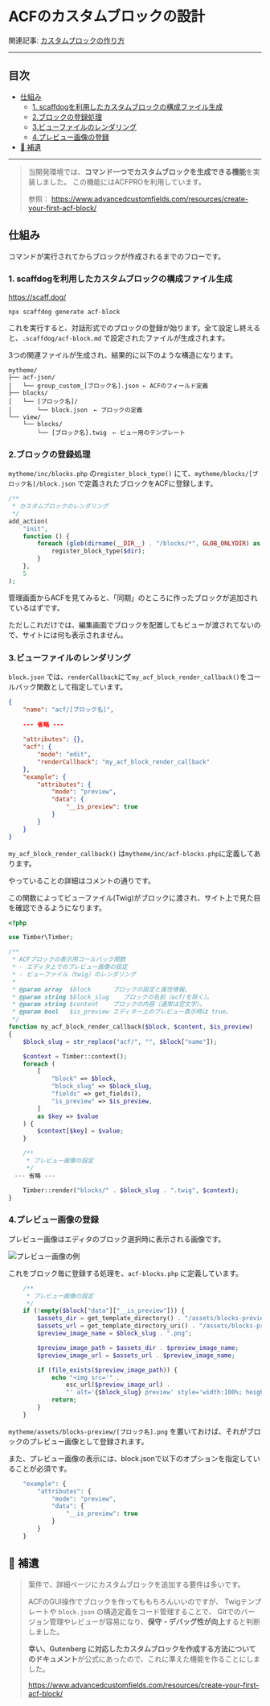 # ACFのカスタムブロックの設計

関連記事: [カスタムブロックの作り方](カスタムブロックの作り方.md)

---

## 目次

- [仕組み](#仕組み)
  - [1. scaffdogを利用したカスタムブロックの構成ファイル生成](#1-scaffdogを利用したカスタムブロックの構成ファイル生成)
  - [2.ブロックの登録処理](#2ブロックの登録処理)
  - [3.ビューファイルのレンダリング](#3ビューファイルのレンダリング)
  - [4.プレビュー画像の登録](#4プレビュー画像の登録)
- [📃 補遺](#-補遺)

---

> 当開発環境では、**コマンド一つでカスタムブロックを生成できる機能**を実装しました。
> この機能にはACFPROを利用しています。
> 
> 参照：
> https://www.advancedcustomfields.com/resources/create-your-first-acf-block/

## 仕組み

コマンドが実行されてからブロックが作成されるまでのフローです。

### 1. scaffdogを利用したカスタムブロックの構成ファイル生成

https://scaff.dog/

```shell
npx scaffdog generate acf-block
```

これを実行すると、対話形式でのブロックの登録が始ります。全て設定し終えると、`.scaffdog/acf-block.md` で設定されたファイルが生成されます。

3つの関連ファイルが生成され、結果的に以下のような構造になります。

```
mytheme/
├── acf-json/
│   └── group_custom_[ブロック名].json ← ACFのフィールド定義
├── blocks/
│   └── [ブロック名]/
│       └── block.json　← ブロックの定義
└── view/
    └── blocks/
        └── [ブロック名].twig　← ビュー用のテンプレート
```

### 2.ブロックの登録処理

`mytheme/inc/blocks.php` の`register_block_type()` にて、`mytheme/blocks/[ブロック名]/block.json` で定義されたブロックをACFに登録します。

```php
/**
 * カスタムブロックのレンダリング
 */
add_action(
	"init",
	function () {
		foreach (glob(dirname(__DIR__) . "/blocks/*", GLOB_ONLYDIR) as $dir) {
			register_block_type($dir);
		}
	},
	5
);
```

管理画面からACFを見てみると、「同期」のところに作ったブロックが追加されているはずです。

ただしこれだけでは、編集画面でブロックを配置してもビューが渡されてないので、サイトには何も表示されません。

### 3.ビューファイルのレンダリング

`block.json` では、`renderCallback`にて`my_acf_block_render_callback()`をコールバック関数として指定しています。

```json
{
	"name": "acf/[ブロック名]",
	
	--- 省略 ---
	
	"attributes": {},
	"acf": {
		"mode": "edit",
		"renderCallback": "my_acf_block_render_callback"
	},
	"example": {
		"attributes": {
			"mode": "preview",
			"data": {
				"__is_preview": true
			}
		}
	}
}
```

`my_acf_block_render_callback()` は`mytheme/inc/acf-blocks.php`に定義してあります。

やっていることの詳細はコメントの通りです。

この関数によってビューファイル(Twig)がブロックに渡され、サイト上で見た目を確認できるようになります。

```php
<?php

use Timber\Timber;

/**
 * ACFブロックの表示用コールバック関数
 * - エディタ上でのプレビュー画像の設定
 * - ビューファイル（twig）のレンダリング
 *
 * @param array  $block      ブロックの設定と属性情報。
 * @param string $block_slug    ブロックの名前（acf/を除く）。
 * @param string $content    ブロックの内容（通常は空文字）。
 * @param bool   $is_preview エディター上のプレビュー表示時は true。
 */
function my_acf_block_render_callback($block, $content, $is_preview)
{
	$block_slug = str_replace("acf/", "", $block["name"]);

	$context = Timber::context();
	foreach (
		[
			"block" => $block,
			"block_slug" => $block_slug,
			"fields" => get_fields(),
			"is_preview" => $is_preview,
		]
		as $key => $value
	) {
		$context[$key] = $value;
	}

	/**
	 * プレビュー画像の設定
	 */
　--- 省略 ---

	Timber::render("blocks/" . $block_slug . ".twig", $context);
}
```

### 4.プレビュー画像の登録

プレビュー画像はエディタのブロック選択時に表示される画像です。

![プレビュー画像の例](https://deep-space.blue/main/wp-content/uploads/2023/08/image-28.png)

これをブロック毎に登録する処理を、`acf-blocks.php` に定義しています。

```php
	/**
	 * プレビュー画像の設定
	 */
	if (!empty($block["data"]["__is_preview"])) {
		$assets_dir = get_template_directory() . "/assets/blocks-preview/";
		$assets_url = get_template_directory_uri() . "/assets/blocks-preview/";
		$preview_image_name = $block_slug . ".png";

		$preview_image_path = $assets_dir . $preview_image_name;
		$preview_image_url = $assets_url . $preview_image_name;

		if (file_exists($preview_image_path)) {
			echo "<img src='" .
				esc_url($preview_image_url) .
				"' alt='{$block_slug} preview' style='width:100%; height:auto;' />";
			return;
		}
	}
```

`mytheme/assets/blocks-preview/[ブロック名].png` を置いておけば、それがブロックのプレビュー画像として登録されます。

また、プレビュー画像の表示には、block.jsonで以下のオプションを指定していることが必須です。

```php
	"example": {
		"attributes": {
			"mode": "preview",
			"data": {
				"__is_preview": true
			}
		}
	}
```

## 📃 補遺

> 案件で、詳細ページにカスタムブロックを追加する要件は多いです。
> 
> ACFのGUI操作でブロックを作ってももちろんいいのですが、
> Twigテンプレートや `block.json` の構造定義をコード管理することで、
> Gitでのバージョン管理やレビューが容易になり、**保守・デバッグ性が向上**すると判断しました。
> 
> **幸い、Gutenberg に対応したカスタムブロックを作成する方法についてのドキュメント**が公式にあったので、これに準えた機能を作ることにしました。
> 
> https://www.advancedcustomfields.com/resources/create-your-first-acf-block/
